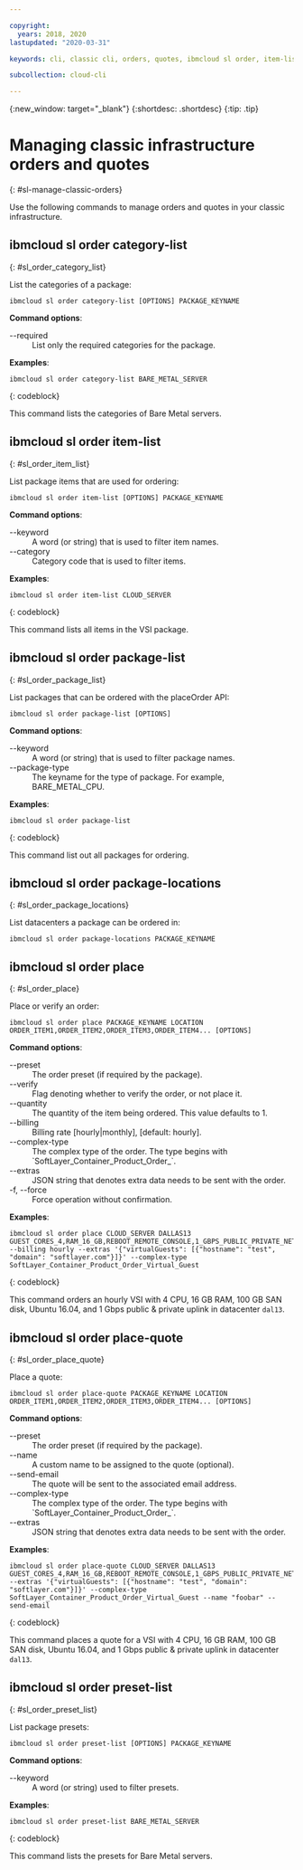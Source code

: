 ```yaml
---

copyright:
  years: 2018, 2020
lastupdated: "2020-03-31"

keywords: cli, classic cli, orders, quotes, ibmcloud sl order, item-list, package-locations, manage orders cli, manage quotes cli

subcollection: cloud-cli

---
```


{:new_window: target="_blank"}
{:shortdesc: .shortdesc}
{:tip: .tip}

# Managing classic infrastructure orders and quotes
{: #sl-manage-classic-orders}

Use the following commands to manage orders and quotes in your classic infrastructure.

## ibmcloud sl order category-list
{: #sl_order_category_list}

List the categories of a package:
```
ibmcloud sl order category-list [OPTIONS] PACKAGE_KEYNAME
```

<strong>Command options</strong>:
<dl>
<dt>--required</dt>
<dd>List only the required categories for the package.</dd>
</dl>

**Examples**:
```
ibmcloud sl order category-list BARE_METAL_SERVER
```
{: codeblock}

This command lists the categories of Bare Metal servers.

## ibmcloud sl order item-list
{: #sl_order_item_list}

List package items that are used for ordering:
```
ibmcloud sl order item-list [OPTIONS] PACKAGE_KEYNAME
```

<strong>Command options</strong>:
<dl>
<dt>--keyword</dt>
<dd>A word (or string) that is used to filter item names.</dd>
<dt>--category</dt>
<dd>Category code that is used to filter items.</dd>
</dl>

**Examples**:
```
ibmcloud sl order item-list CLOUD_SERVER
```
{: codeblock}

This command lists all items in the VSI package.

## ibmcloud sl order package-list
{: #sl_order_package_list}

List packages that can be ordered with the placeOrder API:
```
ibmcloud sl order package-list [OPTIONS]
```

<strong>Command options</strong>:
<dl>
<dt>--keyword</dt>
<dd>A word (or string) that is used to filter package names.</dd>
<dt>--package-type</dt>
<dd>The keyname for the type of package. For example, BARE_METAL_CPU.</dd>
</dl>

**Examples**:
```
ibmcloud sl order package-list
```
{: codeblock}

This command list out all packages for ordering.

## ibmcloud sl order package-locations
{: #sl_order_package_locations}

List datacenters a package can be ordered in:
```
ibmcloud sl order package-locations PACKAGE_KEYNAME
```

## ibmcloud sl order place
{: #sl_order_place}

Place or verify an order:
```
ibmcloud sl order place PACKAGE_KEYNAME LOCATION ORDER_ITEM1,ORDER_ITEM2,ORDER_ITEM3,ORDER_ITEM4... [OPTIONS]
```

<strong>Command options</strong>:
<dl>
<dt>--preset</dt>
<dd>The order preset (if required by the package).</dd>
<dt>--verify</dt>
<dd>Flag denoting whether to verify the order, or not place it.</dd>
<dt>--quantity</dt>
<dd>The quantity of the item being ordered. This value defaults to 1.</dd>
<dt>--billing</dt>
<dd>Billing rate [hourly|monthly], [default: hourly].</dd>
<dt>--complex-type</dt>
<dd>The complex type of the order. The type begins with `SoftLayer_Container_Product_Order_`.</dd>
<dt>--extras</dt>
<dd>JSON string that denotes extra data needs to be sent with the order.</dd>
<dt>-f, --force</dt>
<dd>Force operation without confirmation.</dd>
</dl>

**Examples**:
```
ibmcloud sl order place CLOUD_SERVER DALLAS13 GUEST_CORES_4,RAM_16_GB,REBOOT_REMOTE_CONSOLE,1_GBPS_PUBLIC_PRIVATE_NETWORK_UPLINKS,BANDWIDTH_0_GB_2,1_IP_ADDRESS,GUEST_DISK_100_GB_SAN,OS_UBUNTU_16_04_LTS_XENIAL_XERUS_MINIMAL_64_BIT_FOR_VSI,MONITORING_HOST_PING,NOTIFICATION_EMAIL_AND_TICKET,AUTOMATED_NOTIFICATION,UNLIMITED_SSL_VPN_USERS_1_PPTP_VPN_USER_PER_ACCOUNT,NESSUS_VULNERABILITY_ASSESSMENT_REPORTING --billing hourly --extras '{"virtualGuests": [{"hostname": "test", "domain": "softlayer.com"}]}' --complex-type SoftLayer_Container_Product_Order_Virtual_Guest
```
{: codeblock}

This command orders an hourly VSI with 4 CPU, 16 GB RAM, 100 GB SAN disk, Ubuntu 16.04, and 1 Gbps public & private uplink in datacenter `dal13`.

## ibmcloud sl order place-quote
{: #sl_order_place_quote}

Place a quote:
```
ibmcloud sl order place-quote PACKAGE_KEYNAME LOCATION ORDER_ITEM1,ORDER_ITEM2,ORDER_ITEM3,ORDER_ITEM4... [OPTIONS]
```

<strong>Command options</strong>:
<dl>
<dt>--preset</dt>
<dd>The order preset (if required by the package).</dd>
<dt>--name</dt>
<dd>A custom name to be assigned to the quote (optional).</dd>
<dt>--send-email</dt>
<dd>The quote will be sent to the associated email address.</dd>
<dt>--complex-type</dt>
<dd>The complex type of the order. The type begins with `SoftLayer_Container_Product_Order_`.</dd>
<dt>--extras</dt>
<dd>JSON string that denotes extra data needs to be sent with the order.</dd>
</dl>

**Examples**:
```
ibmcloud sl order place-quote CLOUD_SERVER DALLAS13 GUEST_CORES_4,RAM_16_GB,REBOOT_REMOTE_CONSOLE,1_GBPS_PUBLIC_PRIVATE_NETWORK_UPLINKS,BANDWIDTH_0_GB_2,1_IP_ADDRESS,GUEST_DISK_100_GB_SAN,OS_UBUNTU_16_04_LTS_XENIAL_XERUS_MINIMAL_64_BIT_FOR_VSI,MONITORING_HOST_PING,NOTIFICATION_EMAIL_AND_TICKET,AUTOMATED_NOTIFICATION,UNLIMITED_SSL_VPN_USERS_1_PPTP_VPN_USER_PER_ACCOUNT,NESSUS_VULNERABILITY_ASSESSMENT_REPORTING --extras '{"virtualGuests": [{"hostname": "test", "domain": "softlayer.com"}]}' --complex-type SoftLayer_Container_Product_Order_Virtual_Guest --name "foobar" --send-email
```
{: codeblock}

This command places a quote for a VSI with 4 CPU, 16 GB RAM, 100 GB SAN disk, Ubuntu 16.04, and 1 Gbps public & private uplink in datacenter `dal13`.

## ibmcloud sl order preset-list
{: #sl_order_preset_list}

List package presets:
```
ibmcloud sl order preset-list [OPTIONS] PACKAGE_KEYNAME
```

<strong>Command options</strong>:
<dl>
<dt>--keyword</dt>
<dd>A word (or string) used to filter presets.</dd>
</dl>

**Examples**:
```
ibmcloud sl order preset-list BARE_METAL_SERVER
```
{: codeblock}

This command lists the presets for Bare Metal servers.

